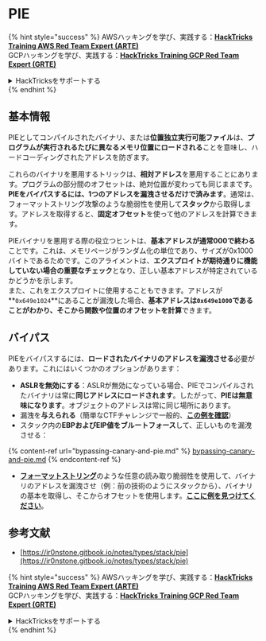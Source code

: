 # PIE

{% hint style="success" %}
AWSハッキングを学び、実践する：<img src="/.gitbook/assets/arte.png" alt="" data-size="line">[**HackTricks Training AWS Red Team Expert (ARTE)**](https://training.hacktricks.xyz/courses/arte)<img src="/.gitbook/assets/arte.png" alt="" data-size="line">\
GCPハッキングを学び、実践する：<img src="/.gitbook/assets/grte.png" alt="" data-size="line">[**HackTricks Training GCP Red Team Expert (GRTE)**<img src="/.gitbook/assets/grte.png" alt="" data-size="line">](https://training.hacktricks.xyz/courses/grte)

<details>

<summary>HackTricksをサポートする</summary>

* [**サブスクリプションプラン**](https://github.com/sponsors/carlospolop)を確認してください！
* **💬 [**Discordグループ**](https://discord.gg/hRep4RUj7f)または[**Telegramグループ**](https://t.me/peass)に参加するか、**Twitter** 🐦 [**@hacktricks\_live**](https://twitter.com/hacktricks\_live)**をフォローしてください。**
* **[**HackTricks**](https://github.com/carlospolop/hacktricks)および[**HackTricks Cloud**](https://github.com/carlospolop/hacktricks-cloud)のGitHubリポジトリにPRを提出してハッキングトリックを共有してください。**

</details>
{% endhint %}

## 基本情報

PIEとしてコンパイルされたバイナリ、または**位置独立実行可能ファイル**は、**プログラムが実行されるたびに異なるメモリ位置にロードされる**ことを意味し、ハードコーディングされたアドレスを防ぎます。

これらのバイナリを悪用するトリックは、**相対アドレス**を悪用することにあります。プログラムの部分間のオフセットは、絶対位置が変わっても同じままです。**PIEをバイパスするには、1つのアドレスを漏洩させるだけで済みます**。通常は、フォーマットストリング攻撃のような脆弱性を使用して**スタック**から取得します。アドレスを取得すると、**固定オフセット**を使って他のアドレスを計算できます。

PIEバイナリを悪用する際の役立つヒントは、**基本アドレスが通常000で終わる**ことです。これは、メモリページがランダム化の単位であり、サイズが0x1000バイトであるためです。このアライメントは、**エクスプロイトが期待通りに機能していない場合の重要なチェック**となり、正しい基本アドレスが特定されているかどうかを示します。\
また、これをエクスプロイトに使用することもできます。アドレスが**`0x649e1024`**にあることが漏洩した場合、**基本アドレスは`0x649e1000`**であることがわかり、そこから関数や位置の**オフセットを計算**できます。

## バイパス

PIEをバイパスするには、**ロードされたバイナリのアドレスを漏洩させる**必要があります。これにはいくつかのオプションがあります：

* **ASLRを無効にする**：ASLRが無効になっている場合、PIEでコンパイルされたバイナリは常に**同じアドレスにロードされます**。したがって、**PIEは無意味になります**。オブジェクトのアドレスは常に同じ場所にあります。
* 漏洩を**与えられる**（簡単なCTFチャレンジで一般的、[**この例を確認**](https://ir0nstone.gitbook.io/notes/types/stack/pie/pie-exploit)）
* スタック内の**EBPおよびEIP値をブルートフォース**して、正しいものを漏洩させる：

{% content-ref url="bypassing-canary-and-pie.md" %}
[bypassing-canary-and-pie.md](bypassing-canary-and-pie.md)
{% endcontent-ref %}

* [**フォーマットストリング**](../../format-strings/)のような任意の読み取り脆弱性を使用して、バイナリのアドレスを漏洩させ（例：前の技術のようにスタックから）、バイナリの基本を取得し、そこからオフセットを使用します。[**ここに例を見つけてください**](https://ir0nstone.gitbook.io/notes/types/stack/pie/pie-bypass)。

## 参考文献

* [https://ir0nstone.gitbook.io/notes/types/stack/pie](https://ir0nstone.gitbook.io/notes/types/stack/pie)

{% hint style="success" %}
AWSハッキングを学び、実践する：<img src="/.gitbook/assets/arte.png" alt="" data-size="line">[**HackTricks Training AWS Red Team Expert (ARTE)**](https://training.hacktricks.xyz/courses/arte)<img src="/.gitbook/assets/arte.png" alt="" data-size="line">\
GCPハッキングを学び、実践する：<img src="/.gitbook/assets/grte.png" alt="" data-size="line">[**HackTricks Training GCP Red Team Expert (GRTE)**<img src="/.gitbook/assets/grte.png" alt="" data-size="line">](https://training.hacktricks.xyz/courses/grte)

<details>

<summary>HackTricksをサポートする</summary>

* [**サブスクリプションプラン**](https://github.com/sponsors/carlospolop)を確認してください！
* **💬 [**Discordグループ**](https://discord.gg/hRep4RUj7f)または[**Telegramグループ**](https://t.me/peass)に参加するか、**Twitter** 🐦 [**@hacktricks\_live**](https://twitter.com/hacktricks\_live)**をフォローしてください。**
* **[**HackTricks**](https://github.com/carlospolop/hacktricks)および[**HackTricks Cloud**](https://github.com/carlospolop/hacktricks-cloud)のGitHubリポジトリにPRを提出してハッキングトリックを共有してください。**

</details>
{% endhint %}
